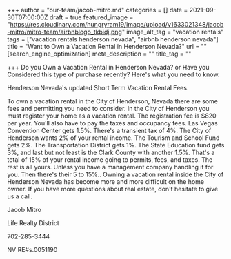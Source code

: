 +++
author = "our-team/jacob-mitro.md"
categories = []
date = 2021-09-30T07:00:00Z
draft = true
featured_image = "https://res.cloudinary.com/hungryram19/image/upload/v1633021348/jacob-mitro/mitro-team/airbnblogo_tkbidj.png"
image_alt_tag = "vacation rentals"
tags = ["vacation rentals henderson nevada", "airbnb henderson nevada"]
title = "Want to Own a Vacation Rental in Henderson Nevada?"
url = ""
[search_engine_optimization]
meta_description = ""
title_tag = ""

+++
Do you Own a Vacation Rental in Henderson Nevada? or Have you Considered this type of purchase recently? Here's what you need to know.

Henderson Nevada's updated Short Term Vacation Rental Fees.

To own a vacation rental in the City of Henderson, Nevada there are some fees and permitting you need to consider. In the City of Henderson you must register your home as a vacation rental. The registration fee is $820 per year. You'll also have to pay the taxes and occupancy fees. Las Vegas Convention Center gets 1.5%. There's a transient tax of 4%. The City of Henderson wants 2% of your rental income. The Tourism and School Fund gets 2%. The Transportation District gets 1%. The State Education fund gets 3%, and last but not least is the Clark County  with another 1.5%. That's a total of 15% of your rental income going to permits, fees, and taxes. The rest is all yours. Unless you have a management company handling it for you. Then there's their 5 to 15%.. Owning a vacation rental inside the City of Henderson Nevada has become more and more difficult on the home owner. If you have more questions about real estate, don't hesitate to give us a call.

Jacob Mitro

Life Realty District

702-285-3444

NV RE#s.0051190

 